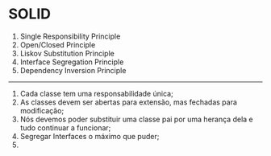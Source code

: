 # SOLID

1. Single Responsibility Principle
2. Open/Closed Principle
3. Liskov Substitution Principle
4. Interface Segregation Principle
5. Dependency Inversion Principle

---

1. Cada classe tem uma responsabilidade única;
2. As classes devem ser abertas para extensão, mas fechadas para modificação;
3. Nós devemos poder substituir uma classe pai por uma herança dela e tudo continuar a funcionar;
4. Segregar Interfaces o máximo que puder;
5.
